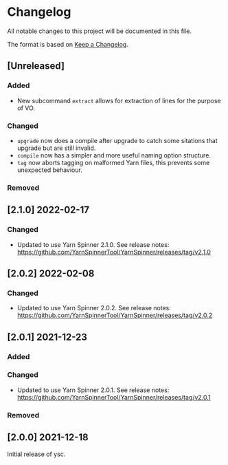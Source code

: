 # Changelog

All notable changes to this project will be documented in this file.

The format is based on [Keep a Changelog](https://keepachangelog.com/en/1.0.0/).

## [Unreleased]

### Added

- New subcommand `extract` allows for extraction of lines for the purpose of VO.

### Changed

- `upgrade` now does a compile after upgrade to catch some sitations that upgrade but are still invalid.
- `compile` now has a simpler and more useful naming option structure.
- `tag` now aborts tagging on malformed Yarn files, this prevents some unexpected behaviour.

### Removed

## [2.1.0] 2022-02-17

### Changed

- Updated to use Yarn Spinner 2.1.0. See release notes: https://github.com/YarnSpinnerTool/YarnSpinner/releases/tag/v2.1.0

## [2.0.2] 2022-02-08

### Changed

- Updated to use Yarn Spinner 2.0.2. See release notes: https://github.com/YarnSpinnerTool/YarnSpinner/releases/tag/v2.0.2

## [2.0.1] 2021-12-23

### Added

### Changed

- Updated to use Yarn Spinner 2.0.1. See release notes: https://github.com/YarnSpinnerTool/YarnSpinner/releases/tag/v2.0.1

### Removed


## [2.0.0] 2021-12-18

Initial release of ysc.
